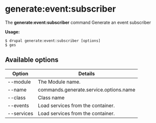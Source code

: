 # generate:event:subscriber
The **generate:event:subscriber** command Generate an event subscriber

**Usage:**
```
$ drupal generate:event:subscriber [options] 
$ ges  
```

## Available options
Option | Details
-------|-------------
--module | The Module name.
--name | commands.generate.service.options.name
--class | Class name
--events | Load services from the container.
--services | Load services from the container.
